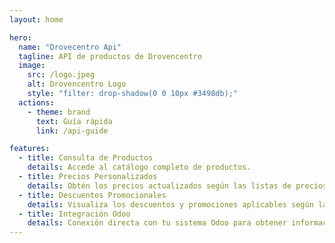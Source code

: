 ```yaml
---
layout: home

hero:
  name: "Drovecentro Api"
  tagline: API de productos de Drovencentro
  image:
    src: /logo.jpeg
    alt: Drovencentro Logo
    style: "filter: drop-shadow(0 0 10px #3498db);"
  actions:
    - theme: brand
      text: Guía rápida
      link: /api-guide

features:
  - title: Consulta de Productos
    details: Accede al catálogo completo de productos.
  - title: Precios Personalizados
    details: Obtén los precios actualizados según las listas de precios configuradas en Odoo para cada usuario.
  - title: Descuentos Promocionales
    details: Visualiza los descuentos y promociones aplicables según las reglas comerciales de Odoo.
  - title: Integración Odoo
    details: Conexión directa con tu sistema Odoo para obtener información en tiempo real de productos y precios.
---
```


<style>
.VPHome .VPHomeHero .name {
  background: linear-gradient(120deg,rgb(65, 95, 184), #34495e);
  -webkit-background-clip: text;
  -webkit-text-fill-color: transparent;
  font-weight: bold;
}
</style>

